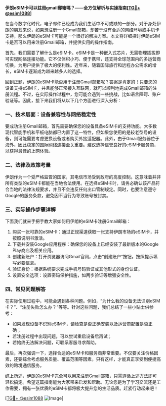 **伊朗eSIM卡可以註冊gmail郵箱嗎？——全方位解析与实操指南[[TG💪+ @esim1088](https://t.me/s/esim1088)]**

在当今数字化时代，电子邮件已经成为我们生活中不可或缺的一部分。对于身处伊朗的朋友来说，如果想注册一个Gmail邮箱，却苦于没有合适的网络环境或手机卡支持，那么伊朗的eSIM卡可能是一个很好的解决方案。本文将详细探讨伊朗eSIM卡是否可以用来注册Gmail邮箱，并提供实用的操作指南。

首先，我们需要了解什么是eSIM卡。eSIM卡是一种嵌入式芯片，无需物理插拔即可实现网络连接功能。它不仅体积小巧、便于携带，还支持全球范围内的多运营商切换，为用户提供了极大的便利性。近年来，随着国际旅行和远程办公需求的增长，eSIM卡逐渐成为越来越多人的选择。

回到正题，伊朗的eSIM卡能否用于注册Gmail邮箱呢？答案是肯定的！只要您的设备支持eSIM卡，并且能够正常接入互联网，就可以顺利地完成Gmail邮箱的注册流程。不过，在实际操作过程中，您可能会遇到一些挑战，比如语言障碍、账户验证等。因此，接下来我们将从以下几个方面进行深入分析：

### **一、技术层面：设备兼容性与网络稳定性**
要成功注册Gmail邮箱，首先需要确保您的设备具备eSIM卡的支持功能。大多数现代智能手机和平板电脑都已内置了这一特性，但如果您使用的是较老型号的设备，则可能需要考虑更换设备或者购买外接适配器。此外，由于Gmail服务器位于海外，因此稳定的国际网络连接至关重要。建议选择信誉良好的eSIM卡服务商，以获得最佳的上网体验。

### **二、法律及政策考量**
伊朗作为一个受严格监管的国家，其电信市场受到政府的高度控制。这意味着并非所有类型的eSIM卡都能在当地合法使用。在选择eSIM卡时，请务必确认该产品符合当地的法律法规要求，并且不会违反任何出口管制规定。同时，也要注意遵守Google的服务条款，避免因不当行为导致账号被封禁。

### **三、实际操作步骤详解**
下面我们就来手把手教大家如何用伊朗的eSIM卡注册Gmail邮箱：
1. 购买一张可靠的eSIM卡：通过正规渠道获取一张支持伊朗市场的eSIM卡，并按照说明书激活。
2. 下载并安装Google应用程序：确保您的设备上已经安装了最新版本的Google Play商店及相关应用。
3. 创建新账户：打开浏览器访问Gmail官网，点击“创建账户”按钮，按照提示填写必要信息。
4. 验证身份：根据系统要求完成手机号码验证或其他形式的身份认证。
5. 设置安全选项：设置密码保护措施，如两步验证等增强安全性。

### **四、常见问题解答**
在实际使用过程中，可能会遇到各种问题。例如，“为什么我的设备无法识别eSIM卡？”、“注册失败怎么办？”等等。针对这些问题，我们总结了一些小贴士供参考：
- 如果发现设备不识别eSIM卡，请检查是否正确安装以及运营商配置是否正确；
- 若注册过程中出现问题，可以尝试重启设备后再试；
- 若始终无法解决问题，可联系客服寻求帮助。

最后，再次强调一下，选择合适的eSIM卡和服务商非常重要。不仅要关注价格因素，还要综合考虑服务质量、覆盖范围等因素。只有这样，才能真正享受到便捷高效的跨境通信服务。

综上所述，伊朗的eSIM卡完全可以用来注册Gmail邮箱，只需遵循上述方法即可轻松搞定。希望这篇指南能为大家带来启发和帮助。无论您是为了学习交流还是工作需要，拥有一张优质的eSIM卡都将极大提升您的生活品质。赶紧行动起来吧！

[[TG💪+ @esim1088](https://t.me/s/esim1088) ![Image](https://i.postimg.cc/4NQfJmqS/Snipaste-2025-05-13-00-14-12.png)]